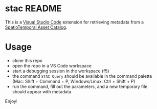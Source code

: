 # stac README

This is a [Visual Studio Code](https://code.visualstudio.com/) extension for retrieving metadata from a [SpatioTemporal Asset Catalog](https://stacspec.org/en).

# Usage
- clone this repo
- open the repo in a VS Code workspace
- start a debugging session in the workspace (f5)
- the command `STAC Query` should be available in the command palette (Mac: Shift + Command + P, Windows/Linux: Ctrl + Shift + P)
- run the command, fill out the parameters, and a new temporary file should appear with metadata

Enjoy!

